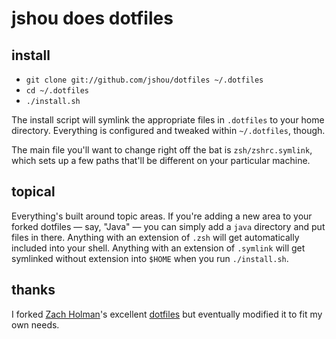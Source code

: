 # jshou does dotfiles

## install

- `git clone git://github.com/jshou/dotfiles ~/.dotfiles`
- `cd ~/.dotfiles`
- `./install.sh`

The install script will symlink the appropriate files in `.dotfiles` to your
home directory. Everything is configured and tweaked within `~/.dotfiles`,
though.

The main file you'll want to change right off the bat is `zsh/zshrc.symlink`,
which sets up a few paths that'll be different on your particular machine.

## topical

Everything's built around topic areas. If you're adding a new area to your
forked dotfiles — say, "Java" — you can simply add a `java` directory and put
files in there. Anything with an extension of `.zsh` will get automatically
included into your shell. Anything with an extension of `.symlink` will get
symlinked without extension into `$HOME` when you run `./install.sh`.


## thanks

I forked [Zach Holman](http://github.com/holman)'s excellent
[dotfiles](http://github.com/holman/dotfiles) but eventually modified it to fit
my own needs.
